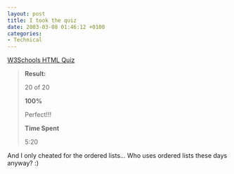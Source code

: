 ```yaml
---
layout: post
title: I took the quiz
date: 2003-03-08 01:46:12 +0100
categories:
- Technical
---
```

<a href="http://www.w3schools.com/quiztest/quiztest.asp?qtest=HTML">W3Schools HTML Quiz</a>

<blockquote><b>Result:</b>

20 of 20

<b>100%</b>

Perfect!!!

<b>Time Spent</b>

5:20</p></blockquote>
And I only cheated for the ordered lists... Who uses ordered lists these days anyway? :)

